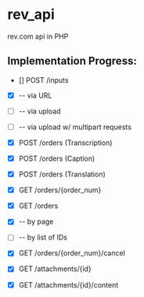 # rev_api
rev.com api in PHP


## Implementation Progress:

- [\] POST /inputs
- [x] -- via URL
- [ ] -- via upload
- [ ] -- via upload w/ multipart requests
- [x] POST /orders (Transcription)
- [x] POST /orders (Caption)
- [x] POST /orders (Translation)
- [x] GET /orders/{order_num}
- [x] GET /orders
- [x] -- by page
- [ ] -- by list of IDs
- [x] GET /orders/{order_num}/cancel
- [x] GET /attachments/{id}
- [x] GET /attachments/{id}/content

